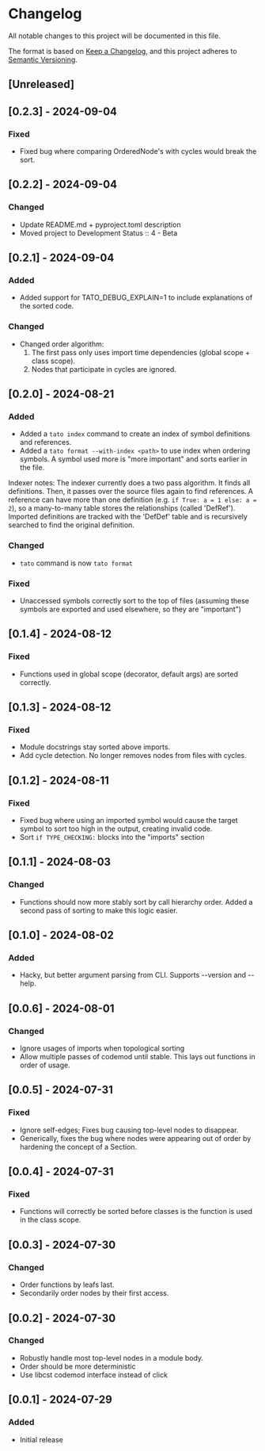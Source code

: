 # Changelog

All notable changes to this project will be documented in this file.

The format is based on [Keep a Changelog](https://keepachangelog.com/en/1.1.0/),
and this project adheres to [Semantic Versioning](https://semver.org/spec/v2.0.0.html).

## [Unreleased]

## [0.2.3] - 2024-09-04

### Fixed
- Fixed bug where comparing OrderedNode's with cycles would break the sort.

## [0.2.2] - 2024-09-04

### Changed
- Update README.md + pyproject.toml description
- Moved project to Development Status :: 4 - Beta

## [0.2.1] - 2024-09-04

### Added
- Added support for TATO_DEBUG_EXPLAIN=1 to include explanations of the sorted code.


### Changed
- Changed order algorithm:
    1) The first pass only uses import time dependencies (global scope + class scope).
    2) Nodes that participate in cycles are ignored.

## [0.2.0] - 2024-08-21

### Added
- Added a `tato index` command to create an index of symbol definitions and references.
- Added a `tato format --with-index <path>` to use index when ordering symbols. A symbol used more is "more important" and sorts earlier in the file.

Indexer notes:
The indexer currently does a two pass algorithm. It finds all definitions. 
Then, it passes over the source files again to find references. 
A reference can have more than one definition (e.g. `if True: a = 1 else: a = 2`),
so a many-to-many table stores the relationships (called 'DefRef').
Imported definitions are tracked with the 'DefDef' table and is recursively
searched to find the original definition.

### Changed
- `tato` command is now `tato format`

### Fixed
- Unaccessed symbols correctly sort to the top of files (assuming these symbols are exported and used elsewhere, so they are "important")


## [0.1.4] - 2024-08-12

### Fixed
- Functions used in global scope (decorator, default args) are sorted correctly.


## [0.1.3] - 2024-08-12

### Fixed
- Module docstrings stay sorted above imports.
- Add cycle detection. No longer removes nodes from files with cycles.


## [0.1.2] - 2024-08-11

### Fixed
- Fixed bug where using an imported symbol would cause the target symbol to sort too high in the output, creating invalid code.
- Sort `if TYPE_CHECKING:` blocks into the "imports" section


## [0.1.1] - 2024-08-03

### Changed
- Functions should now more stably sort by call hierarchy order. Added a second pass of sorting to make this logic easier.


## [0.1.0] - 2024-08-02

### Added
- Hacky, but better argument parsing from CLI. Supports --version and --help.


## [0.0.6] - 2024-08-01

### Changed
- Ignore usages of imports when topological sorting
- Allow multiple passes of codemod until stable. This lays out functions in order of usage.


## [0.0.5] - 2024-07-31

### Fixed
- Ignore self-edges; Fixes bug causing top-level nodes to disappear.
- Generically, fixes the bug where nodes were appearing out of order by hardening the concept of a Section.

## [0.0.4] - 2024-07-31

### Fixed
- Functions will correctly be sorted before classes is the function is used in the class scope.


## [0.0.3] - 2024-07-30

### Changed
- Order functions by leafs last.
- Secondarily order nodes by their first access.


## [0.0.2] - 2024-07-30

### Changed
- Robustly handle most top-level nodes in a module body.
- Order should be more deterministic
- Use libcst codemod interface instead of click


## [0.0.1] - 2024-07-29

### Added
- Initial release